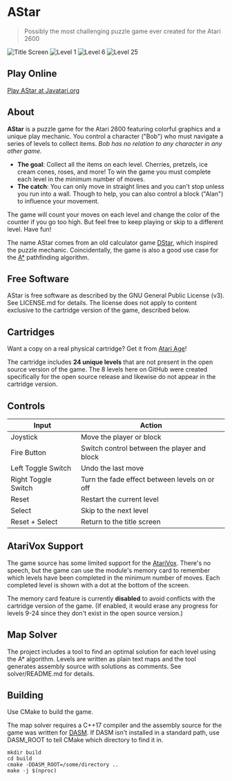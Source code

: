 # AStar
> Possibly the most challenging puzzle game ever created for the Atari 2600

![Title Screen](https://i.imgur.com/XlMIl1x.png)
![Level 1](https://i.imgur.com/YmA8UBU.png)
![Level 6](https://i.imgur.com/U2s57Z2.png)
![Level 25](https://i.imgur.com/giwChUF.png)

## Play Online
[Play AStar at Javatari.org](https://javatari.org/?ROM=https://github.com/hippopotamus-prime/astar-free/releases/download/v1.0/astar-free.zip)

## About
**AStar** is a puzzle game for the Atari 2600 featuring colorful graphics
and a unique play mechanic. You control a character ("Bob") who must navigate
a series of levels to collect items. *Bob has no relation to any character in
any other game.*

* **The goal**: Collect all the items on each level. Cherries, pretzels,
ice cream cones, roses, and more! To win the game you must complete each level
in the minimum number of moves.
* **The catch**: You can only move in straight lines and you can't stop unless
you run into a wall. Though to help, you can also control a block ("Alan") to
influence your movement.

The game will count your moves on each level and change the color of the
counter if you go too high. But feel free to keep playing or skip to a
different level. Have fun!

The name AStar comes from an old calculator game
[DStar](https://www.ticalc.org/archives/files/fileinfo/19/1989.html),
which inspired the puzzle mechanic. Coincidentally, the game is also a good
use case for the [A*](https://en.wikipedia.org/wiki/A*_search_algorithm)
pathfinding algorithm.

## Free Software
AStar is free software as described by the GNU General Public License (v3).
See LICENSE.md for details. The license does not apply to content exclusive
to the cartridge version of the game, described below.

## Cartridges
Want a copy on a real physical cartridge? Get it from
[Atari Age](https://atariage.com/store/index.php?l=product_detail&p=821)!

The cartridge includes **24 unique levels** that are not present in the
open source version of the game. The 8 levels here on GitHub were created
specifically for the open source release and likewise do not appear in the
cartridge version.

## Controls
Input|Action
-----|------
Joystick|Move the player or block
Fire Button|Switch control between the player and block
Left Toggle Switch|Undo the last move
Right Toggle Switch|Turn the fade effect between levels on or off
Reset|Restart the current level
Select|Skip to the next level
Reset + Select|Return to the title screen

## AtariVox Support
The game source has some limited support for the
[AtariVox](https://atariage.com/store/index.php?l=product_detail&p=1045).
There's no speech, but the game can use the module's memory card to remember
which levels have been completed in the minimum number of moves. Each completed
level is shown with a dot at the bottom of the screen.

The memory card feature is currently **disabled** to avoid conflicts with the
cartridge version of the game. (If enabled, it would erase any progress for
levels 9-24 since they don't exist in the open source version.)

## Map Solver
The project includes a tool to find an optimal solution for each level using
the A* algorithm. Levels are written as plain text maps and the tool generates
assembly source with solutions as comments. See solver/README.md for details.

## Building
Use CMake to build the game.

The map solver requires a C++17 compiler and the assembly source for the game
was written for [DASM](https://github.com/dasm-assembler/dasm). If DASM isn't
installed in a standard path, use DASM_ROOT to tell CMake which directory to
find it in.

```
mkdir build
cd build
cmake -DDASM_ROOT=/some/directory ..
make -j $(nproc)
```
